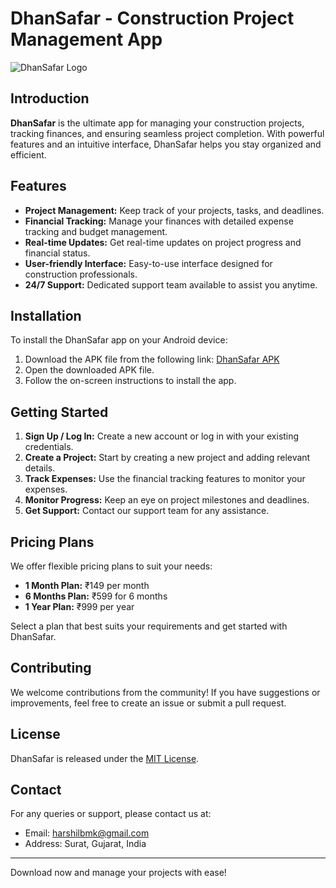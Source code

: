 
# DhanSafar - Construction Project Management App

![DhanSafar Logo](https://harshilchovatiya.github.io/dhansafarapp/img/logo/logo.png)

## Introduction

**DhanSafar** is the ultimate app for managing your construction projects, tracking finances, and ensuring seamless project completion. With powerful features and an intuitive interface, DhanSafar helps you stay organized and efficient.

## Features

- **Project Management:** Keep track of your projects, tasks, and deadlines.
- **Financial Tracking:** Manage your finances with detailed expense tracking and budget management.
- **Real-time Updates:** Get real-time updates on project progress and financial status.
- **User-friendly Interface:** Easy-to-use interface designed for construction professionals.
- **24/7 Support:** Dedicated support team available to assist you anytime.

## Installation

To install the DhanSafar app on your Android device:

1. Download the APK file from the following link: [DhanSafar APK](https://harshilchovatiya.github.io/dhansafarapp/apk/dhansafar.apk)
2. Open the downloaded APK file.
3. Follow the on-screen instructions to install the app.

## Getting Started

1. **Sign Up / Log In:** Create a new account or log in with your existing credentials.
2. **Create a Project:** Start by creating a new project and adding relevant details.
3. **Track Expenses:** Use the financial tracking features to monitor your expenses.
4. **Monitor Progress:** Keep an eye on project milestones and deadlines.
5. **Get Support:** Contact our support team for any assistance.


## Pricing Plans

We offer flexible pricing plans to suit your needs:

- **1 Month Plan:** ₹149 per month
- **6 Months Plan:** ₹599 for 6 months
- **1 Year Plan:** ₹999 per year

Select a plan that best suits your requirements and get started with DhanSafar.


## Contributing

We welcome contributions from the community! If you have suggestions or improvements, feel free to create an issue or submit a pull request.

## License

DhanSafar is released under the [MIT License](LICENSE).

## Contact

For any queries or support, please contact us at:

- Email: [harshilbmk@gmail.com](mailto:harshilbmk@gmail.com)
- Address: Surat, Gujarat, India

---

Download now and manage your projects with ease!
